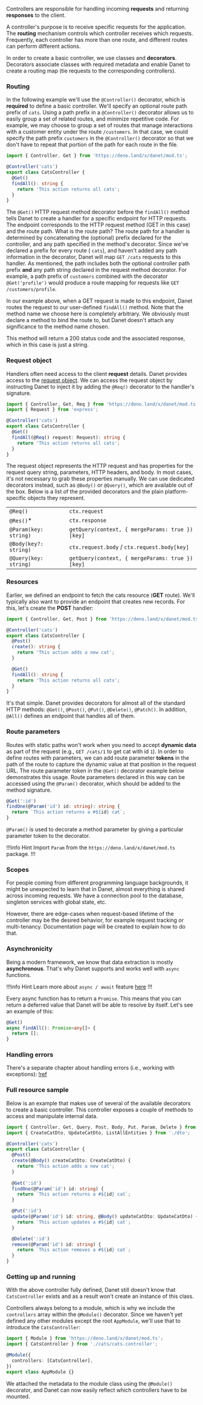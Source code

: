 Controllers are responsible for handling incoming **requests** and returning **responses** to the client.

A controller's purpose is to receive specific requests for the application. The **routing** mechanism controls which controller receives which requests. Frequently, each controller has more than one route, and different routes can perform different actions.

In order to create a basic controller, we use classes and **decorators**. Decorators associate classes with required metadata and enable Danet to create a routing map (tie requests to the corresponding controllers).

### Routing

In the following example we'll use the `@Controller()` decorator, which is **required** to define a basic controller. We'll specify an optional route path prefix of `cats`. Using a path prefix in a `@Controller()` decorator allows us to easily group a set of related routes, and minimize repetitive code. For example, we may choose to group a set of routes that manage interactions with a customer entity under the route `/customers`. In that case, we could specify the path prefix `customers` in the `@Controller()` decorator so that we don't have to repeat that portion of the path for each route in the file.

```ts cats.controller.ts
import { Controller, Get } from 'https://deno.land/x/danet/mod.ts';

@Controller('cats')
export class CatsController {
  @Get()
  findAll(): string {
    return 'This action returns all cats';
  }
}
```

The `@Get()` HTTP request method decorator before the `findAll()` method tells Danet to create a handler for a specific endpoint for HTTP requests. The endpoint corresponds to the HTTP request method (GET in this case) and the route path. What is the route path? The route path for a handler is determined by concatenating the (optional) prefix declared for the controller, and any path specified in the method's decorator. Since we've declared a prefix for every route ( `cats`), and haven't added any path information in the decorator, Danet will map `GET /cats` requests to this handler. As mentioned, the path includes both the optional controller path prefix **and** any path string declared in the request method decorator. For example, a path prefix of `customers` combined with the decorator `@Get('profile')` would produce a route mapping for requests like `GET /customers/profile`.

In our example above, when a GET request is made to this endpoint, Danet routes the request to our user-defined `findAll()` method. Note that the method name we choose here is completely arbitrary. We obviously must declare a method to bind the route to, but Danet doesn't attach any significance to the method name chosen.

This method will return a 200 status code and the associated response, which in this case is just a string.

### Request object

Handlers often need access to the client **request** details. Danet provides access to the [request object](https://doc.deno.land/https://deno.land/x/oak@v10.6.0/mod.ts/~/Request). We can access the request object by instructing Danet to inject it by adding the `@Req()` decorator to the handler's signature.

```ts cats.controller.ts
import { Controller, Get, Req } from 'https://deno.land/x/danet/mod.ts';
import { Request } from 'express';

@Controller('cats')
export class CatsController {
  @Get()
  findAll(@Req() request: Request): string {
    return 'This action returns all cats';
  }
}
```


The request object represents the HTTP request and has properties for the request query string, parameters, HTTP headers, and body. In most cases, it's not necessary to grab these properties manually. We can use dedicated decorators instead, such as `@Body()` or `@Query()`, which are available out of the box. Below is a list of the provided decorators and the plain platform-specific objects they represent.

<table>
  <tbody>
    <tr>
      <td><code>@Req()</code></td>
      <td><code>ctx.request</code></td></tr>
    <tr>
      <td><code>@Res()</code><span class="table-code-asterisk">*</span></td>
      <td><code>ctx.response</code></td>
    </tr>
    <tr>
      <td><code>@Param(key: string)</code></td>
      <td><code>getQuery(context, { mergeParams: true })[key]</code></td>
    </tr>
    <tr>
      <td><code>@Body(key?: string)</code></td>
      <td><code>ctx.request.body</code> / <code>ctx.request.body[key]</code></td>
    </tr>
    <tr>
      <td><code>@Query(key: string)</code></td>
      <td><code>getQuery(context, { mergeParams: true })[key]</code></td>
    </tr>
  </tbody>
</table>

### Resources

Earlier, we defined an endpoint to fetch the cats resource (**GET** route). We'll typically also want to provide an endpoint that creates new records. For this, let's create the **POST** handler:

```ts cats.controller.ts
import { Controller, Get, Post } from 'https://deno.land/x/danet/mod.ts';

@Controller('cats')
export class CatsController {
  @Post()
  create(): string {
    return 'This action adds a new cat';
  }

  @Get()
  findAll(): string {
    return 'This action returns all cats';
  }
}
```

It's that simple. Danet provides decorators for almost all of the standard HTTP methods: `@Get()`, `@Post()`, `@Put()`, `@Delete()`, `@Patch()`. In addition, `@All()` defines an endpoint that handles all of them.

### Route parameters

Routes with static paths won't work when you need to accept **dynamic data** as part of the request (e.g., `GET /cats/1` to get cat with id `1`). In order to define routes with parameters, we can add route parameter **tokens** in the path of the route to capture the dynamic value at that position in the request URL. The route parameter token in the `@Get()` decorator example below demonstrates this usage. Route parameters declared in this way can be accessed using the `@Param()` decorator, which should be added to the method signature.

```ts
@Get(':id')
findOne(@Param('id') id: string): string {
  return `This action returns a #${id} cat`;
}
```

`@Param()` is used to decorate a method parameter by giving a particular parameter token to the decorator.

!!!info Hint 
Import `Param` from the `https://deno.land/x/danet/mod.ts` package.
!!!

### Scopes

For people coming from different programming language backgrounds, it might be unexpected to learn that in Danet, almost everything is shared across incoming requests. We have a connection pool to the database, singleton services with global state, etc.

However, there are edge-cases when request-based lifetime of the controller may be the desired behavior, for example request tracking or multi-tenancy. Documentation page will be created to explain how to do that.

### Asynchronicity

Being a modern framework, we know that data extraction is mostly **asynchronous**. That's why Danet supports and works well with `async` functions.

!!!info Hint
Learn more about `async / await` feature [here](https://kamilmysliwiec.com/typescript-2-1-introduction-async-await)
!!!

Every async function has to return a `Promise`. This means that you can return a deferred value that Danet will be able to resolve by itself. Let's see an example of this:

```ts cats.controller.ts
@Get()
async findAll(): Promise<any[]> {
  return [];
}
```
### Handling errors

There's a separate chapter about handling errors (i.e., working with exceptions):
[!ref](exception-filters.md)
### Full resource sample

Below is an example that makes use of several of the available decorators to create a basic controller. This controller exposes a couple of methods to access and manipulate internal data.

```ts cats.controller.ts
import { Controller, Get, Query, Post, Body, Put, Param, Delete } from 'https://deno.land/x/danet/mod.ts';
import { CreateCatDto, UpdateCatDto, ListAllEntities } from './dto';

@Controller('cats')
export class CatsController {
  @Post()
  create(@Body() createCatDto: CreateCatDto) {
    return 'This action adds a new cat';
  }
  
  @Get(':id')
  findOne(@Param('id') id: string) {
    return `This action returns a #${id} cat`;
  }

  @Put(':id')
  update(@Param('id') id: string, @Body() updateCatDto: UpdateCatDto) {
    return `This action updates a #${id} cat`;
  }

  @Delete(':id')
  remove(@Param('id') id: string) {
    return `This action removes a #${id} cat`;
  }
}
```

### Getting up and running

With the above controller fully defined, Danet still doesn't know that `CatsController` exists and as a result won't create an instance of this class.

Controllers always belong to a module, which is why we include the `controllers` array within the `@Module()` decorator. Since we haven't yet defined any other modules except the root `AppModule`, we'll use that to introduce the `CatsController`:

```ts app.module.ts
import { Module } from 'https://deno.land/x/danet/mod.ts';
import { CatsController } from './cats/cats.controller';

@Module({
  controllers: [CatsController],
})
export class AppModule {}
```

We attached the metadata to the module class using the `@Module()` decorator, and Danet can now easily reflect which controllers have to be mounted.
